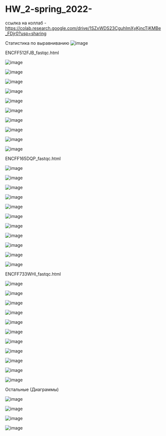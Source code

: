# HW_2-spring_2022-

ссылка на коллаб -  https://colab.research.google.com/drive/1SZxWDS23CguhImXyKjncTjKMBe_FDjr0?usp=sharing

Статистика по выравниванию ![image](https://user-images.githubusercontent.com/43177979/157716295-b4c804bf-7cd7-4a48-b052-37859a12ad74.png)


ENCFF512FJB_fastqc.html

![image](https://user-images.githubusercontent.com/43177979/157722722-979acd47-0c4e-4bb0-8923-eaa01bd0af42.png)

![image](https://user-images.githubusercontent.com/43177979/157722753-2c628139-11fd-487f-9ae9-ecb33e42721b.png)

![image](https://user-images.githubusercontent.com/43177979/157722778-220b2fc0-b6c7-40f7-8172-20222830be75.png)

![image](https://user-images.githubusercontent.com/43177979/157722821-b432be85-c8a6-4341-959b-fcf38addb6e8.png)

![image](https://user-images.githubusercontent.com/43177979/157722846-8efac952-3b31-4b0b-be2e-9bcf1d6d673b.png)

![image](https://user-images.githubusercontent.com/43177979/157722884-b6bb729e-9683-46bd-876d-6da34b7e5c58.png)

![image](https://user-images.githubusercontent.com/43177979/157722911-1de72458-51cb-4feb-a10d-e8d997055f50.png)

![image](https://user-images.githubusercontent.com/43177979/157722937-5b4b0db2-d97c-4053-9f8f-14ecb2eee5ec.png)

![image](https://user-images.githubusercontent.com/43177979/157722996-06f06ff7-31f7-49a7-a646-bd4fdf4a38b0.png)

![image](https://user-images.githubusercontent.com/43177979/157723063-4df5a2e8-d709-4e2b-8679-3dcd1ce7f301.png)


ENCFF165DQP_fastqc.html

![image](https://user-images.githubusercontent.com/43177979/157723227-8cce3a5f-9880-4b7e-9f46-437edfe69d60.png)

![image](https://user-images.githubusercontent.com/43177979/157723299-e60ed9df-2a1e-43f5-82b0-3a44c6233d0c.png)

![image](https://user-images.githubusercontent.com/43177979/157723329-cef0220e-1eaf-4c90-912f-39add0417b1c.png)

![image](https://user-images.githubusercontent.com/43177979/157723361-0fe34b7b-1918-4b24-9840-007decb3f330.png)

![image](https://user-images.githubusercontent.com/43177979/157723394-4bfdbc4d-39f8-4d7b-a29f-3dda7571e6ef.png)

![image](https://user-images.githubusercontent.com/43177979/157723409-d71bff80-80d6-4c89-88e3-c2431a2e19bc.png)

![image](https://user-images.githubusercontent.com/43177979/157723438-d5b2eb35-6117-4005-bacd-12318c720ce9.png)

![image](https://user-images.githubusercontent.com/43177979/157723461-9f82c64f-567b-4375-aa27-04ac16be8ce0.png)

![image](https://user-images.githubusercontent.com/43177979/157723479-3556b918-f6b4-4c0a-b93f-c61c752df447.png)

![image](https://user-images.githubusercontent.com/43177979/157723504-9bb5eda6-0af3-4c01-b733-ee6811767c9d.png)

![image](https://user-images.githubusercontent.com/43177979/157723519-a2b21c5e-506d-42fb-87a2-7d32cebd7303.png)


ENCFF733WHI_fastqc.html

![image](https://user-images.githubusercontent.com/43177979/157723582-50db8e1e-d13e-4dbf-97b7-af3a739c2c4f.png)


![image](https://user-images.githubusercontent.com/43177979/157723610-8d49d94b-1097-4d42-b689-f357c9d6d345.png)

![image](https://user-images.githubusercontent.com/43177979/157723638-7f82f231-3b4f-4ed0-a3e2-6ca29897b3c9.png)

![image](https://user-images.githubusercontent.com/43177979/157723671-d3f35a59-1fd3-427c-a525-769a25cd6491.png)

![image](https://user-images.githubusercontent.com/43177979/157723689-1baa0f7b-9055-4854-a478-7a2d4746bd7e.png)

![image](https://user-images.githubusercontent.com/43177979/157723710-6153d377-b970-4c3c-ab67-14922a3eb734.png)

![image](https://user-images.githubusercontent.com/43177979/157723733-cbe7927e-a1f4-428d-becf-59307807cf86.png)

![image](https://user-images.githubusercontent.com/43177979/157723745-c3008f25-6659-427a-ad65-9f8feca04748.png)

![image](https://user-images.githubusercontent.com/43177979/157723759-096f7b88-4390-4f3c-ab9a-693d7bcf9214.png)

![image](https://user-images.githubusercontent.com/43177979/157723787-e837e378-4433-4dab-80c0-ac7c19c2c86f.png)

![image](https://user-images.githubusercontent.com/43177979/157723801-825c45b1-45d8-4057-87a8-5b0daca1a036.png)



Остальные (Диаграммы)

![image](https://user-images.githubusercontent.com/43177979/157723927-9a9d475c-1193-42fb-a053-c99c5bd9bca3.png)

![image](https://user-images.githubusercontent.com/43177979/157723978-1b7e3508-df3d-4801-8562-ccafbd539c2f.png)

![image](https://user-images.githubusercontent.com/43177979/157724036-5ac20b2a-d26b-4c95-b56a-0859f7bf378e.png)

![image](https://user-images.githubusercontent.com/43177979/157724075-f8be6bc0-14e8-4294-b360-ead506efcf03.png)
